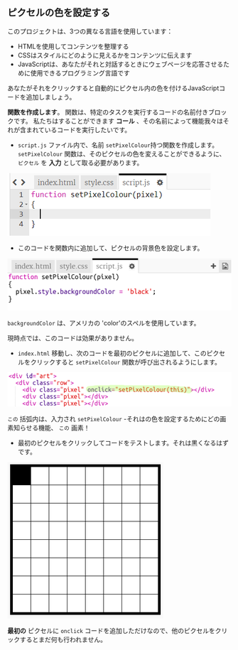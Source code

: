 ## ピクセルの色を設定する

このプロジェクトは、3つの異なる言語を使用しています：

+ HTMLを使用してコンテンツを整理する
+ CSSはスタイルにどのように見えるかをコンテンツに伝えます
+ JavaScriptは、あなたがそれと対話するときにウェブページを応答させるために使用できるプログラミング言語です

あなたがそれをクリックすると自動的にピクセル内の色を付けるJavaScriptコードを追加しましょう。

**関数を作成します**。 関数は、特定のタスクを実行するコードの名前付きブロックです。 私たちはすることができます **コール** 、その名前によって機能我々はそれが含まれているコードを実行したいです。

+ `script.js` ファイル内で、名前 `setPixelColour`持つ関数を作成します。 `setPixelColour` 関数は、そのピクセルの色を変えることができるように、 `ピクセル` を **入力** として取る必要があります。

![関数を作成する](images/create-function.png)

+ このコードを関数内に追加して、ピクセルの背景色を設定します。

![screenshot](images/pixel-art-set-pixel-colour.png)

`backgroundColor` は、アメリカの 'color'のスペルを使用しています。

現時点では、このコードは効果がありません。

+ `index.html` 移動し、次のコードを最初のピクセルに追加して、このピクセルをクリックすると `setPixelColour` 関数が呼び出されるようにします。

![スクリーンショット](images/pixel-art-onclick.png)

`この` 括弧内は、入力され `setPixelColour` -それはの色を設定するためにどの画素知らせる機能、 `この` 画素！

+ 最初のピクセルをクリックしてコードをテストします。それは黒くなるはずです。

![スクリーンショット](images/pixel-art-black.png)

**最初の** ピクセルに `onclick` コードを追加しただけなので、他のピクセルをクリックするとまだ何も行われません。